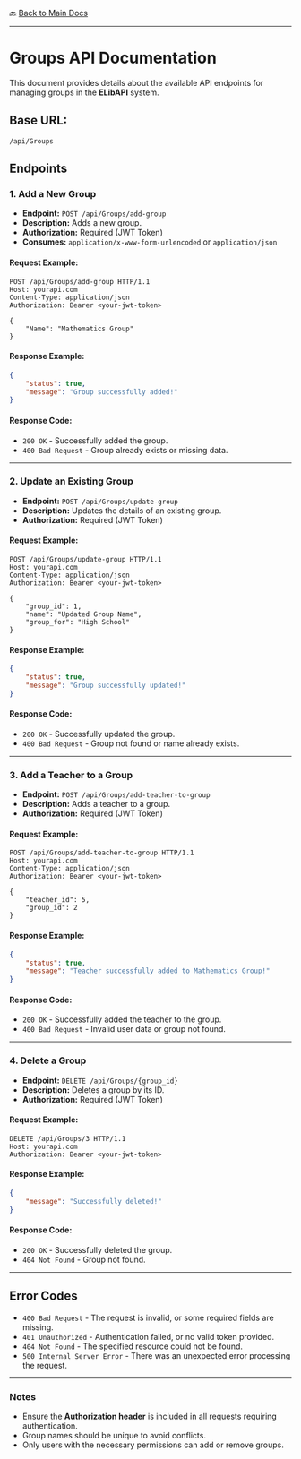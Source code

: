 🔙 [Back to Main Docs](/README.md)  

--- 

# **Groups API Documentation**

This document provides details about the available API endpoints for managing groups in the **ELibAPI** system.

## **Base URL:**
```
/api/Groups
```

## **Endpoints**

### 1. **Add a New Group**
- **Endpoint:** `POST /api/Groups/add-group`
- **Description:** Adds a new group.
- **Authorization:** Required (JWT Token)
- **Consumes:** `application/x-www-form-urlencoded` or `application/json`

#### **Request Example:**
```http
POST /api/Groups/add-group HTTP/1.1
Host: yourapi.com
Content-Type: application/json
Authorization: Bearer <your-jwt-token>

{
    "Name": "Mathematics Group"
}
```

#### **Response Example:**
```json
{
    "status": true,
    "message": "Group successfully added!"
}
```

#### **Response Code:**
- `200 OK` - Successfully added the group.
- `400 Bad Request` - Group already exists or missing data.

---

### 2. **Update an Existing Group**
- **Endpoint:** `POST /api/Groups/update-group`
- **Description:** Updates the details of an existing group.
- **Authorization:** Required (JWT Token)

#### **Request Example:**
```http
POST /api/Groups/update-group HTTP/1.1
Host: yourapi.com
Content-Type: application/json
Authorization: Bearer <your-jwt-token>

{
    "group_id": 1,
    "name": "Updated Group Name",
    "group_for": "High School"
}
```

#### **Response Example:**
```json
{
    "status": true,
    "message": "Group successfully updated!"
}
```

#### **Response Code:**
- `200 OK` - Successfully updated the group.
- `400 Bad Request` - Group not found or name already exists.

---

### 3. **Add a Teacher to a Group**
- **Endpoint:** `POST /api/Groups/add-teacher-to-group`
- **Description:** Adds a teacher to a group.
- **Authorization:** Required (JWT Token)

#### **Request Example:**
```http
POST /api/Groups/add-teacher-to-group HTTP/1.1
Host: yourapi.com
Content-Type: application/json
Authorization: Bearer <your-jwt-token>

{
    "teacher_id": 5,
    "group_id": 2
}
```

#### **Response Example:**
```json
{
    "status": true,
    "message": "Teacher successfully added to Mathematics Group!"
}
```

#### **Response Code:**
- `200 OK` - Successfully added the teacher to the group.
- `400 Bad Request` - Invalid user data or group not found.

---

### 4. **Delete a Group**
- **Endpoint:** `DELETE /api/Groups/{group_id}`
- **Description:** Deletes a group by its ID.
- **Authorization:** Required (JWT Token)

#### **Request Example:**
```http
DELETE /api/Groups/3 HTTP/1.1
Host: yourapi.com
Authorization: Bearer <your-jwt-token>
```

#### **Response Example:**
```json
{
    "message": "Successfully deleted!"
}
```

#### **Response Code:**
- `200 OK` - Successfully deleted the group.
- `404 Not Found` - Group not found.

---

## **Error Codes**
- `400 Bad Request` - The request is invalid, or some required fields are missing.
- `401 Unauthorized` - Authentication failed, or no valid token provided.
- `404 Not Found` - The specified resource could not be found.
- `500 Internal Server Error` - There was an unexpected error processing the request.

---

### **Notes**
- Ensure the **Authorization header** is included in all requests requiring authentication.
- Group names should be unique to avoid conflicts.
- Only users with the necessary permissions can add or remove groups.

 